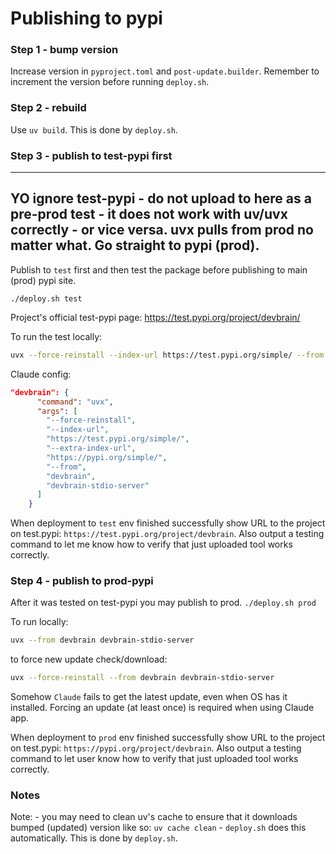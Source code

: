 
# Publishing to pypi


### Step 1 - bump version
Increase version in `pyproject.toml` and `post-update.builder`.
Remember to increment the version before running `deploy.sh`.


### Step 2 - rebuild
Use `uv build`. This is done by `deploy.sh`.


### Step 3 - publish to test-pypi first
---
YO ignore test-pypi - do not upload to here as a pre-prod test - it does not work with uv/uvx correctly - or vice versa.
uvx pulls from prod no matter what.
Go straight to pypi (prod).
---
Publish to `test` first and then test the package before publishing to main (prod) pypi site.

`
./deploy.sh test
`

Project's official test-pypi page: https://test.pypi.org/project/devbrain/

To run the test locally:
```bash
uvx --force-reinstall --index-url https://test.pypi.org/simple/ --from devbrain devbrain-stdio-server
```
<!----extra-index-url https://pypi.org/simple/-->
Claude config:
```json
"devbrain": {
      "command": "uvx",
      "args": [
        "--force-reinstall",
        "--index-url",
        "https://test.pypi.org/simple/",
        "--extra-index-url",
        "https://pypi.org/simple/",
        "--from",
        "devbrain",
        "devbrain-stdio-server"
      ]
    }
```

When deployment to `test` env finished successfully show URL to the project on test.pypi: `https://test.pypi.org/project/devbrain`. Also output a testing command to let me know how to verify that just uploaded tool works correctly.


### Step 4 - publish to prod-pypi
After it was tested on test-pypi you may publish to prod.
`
./deploy.sh prod
`

To run locally:
```bash
uvx --from devbrain devbrain-stdio-server
```
to force new update check/download:
```bash
uvx --force-reinstall --from devbrain devbrain-stdio-server
 ```
Somehow `Claude` fails to get the latest update, even when OS has it installed. Forcing an update (at least once) is required when using Claude app.

When deployment to `prod` env finished successfully show URL to the project on test.pypi: `https://pypi.org/project/devbrain`. Also output a testing command to let user know how to verify that just uploaded tool works correctly.


### Notes
Note: - you may need to clean uv's cache to ensure that it downloads bumped (updated) version like so: `uv cache clean` - `deploy.sh` does this automatically.
This is done by `deploy.sh`.
